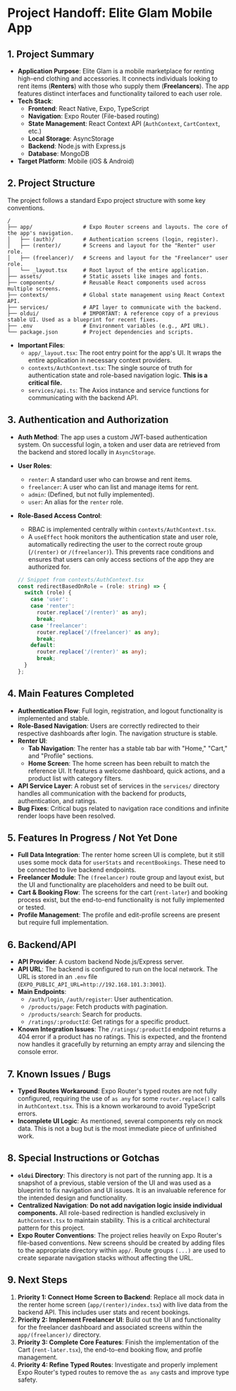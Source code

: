 # Project Handoff: Elite Glam Mobile App

## 1. Project Summary

*   **Application Purpose**: Elite Glam is a mobile marketplace for renting high-end clothing and accessories. It connects individuals looking to rent items (**Renters**) with those who supply them (**Freelancers**). The app features distinct interfaces and functionality tailored to each user role.
*   **Tech Stack**:
    *   **Frontend**: React Native, Expo, TypeScript
    *   **Navigation**: Expo Router (File-based routing)
    *   **State Management**: React Context API (`AuthContext`, `CartContext`, etc.)
    *   **Local Storage**: AsyncStorage
    *   **Backend**: Node.js with Express.js
    *   **Database**: MongoDB
*   **Target Platform**: Mobile (iOS & Android)

## 2. Project Structure

The project follows a standard Expo project structure with some key conventions.

```
/
├── app/                # Expo Router screens and layouts. The core of the app's navigation.
│   ├── (auth)/         # Authentication screens (login, register).
│   ├── (renter)/       # Screens and layout for the "Renter" user role.
│   ├── (freelancer)/   # Screens and layout for the "Freelancer" user role.
│   └── _layout.tsx     # Root layout of the entire application.
├── assets/             # Static assets like images and fonts.
├── components/         # Reusable React components used across multiple screens.
├── contexts/           # Global state management using React Context API.
├── services/           # API layer to communicate with the backend.
├── oldui/              # IMPORTANT: A reference copy of a previous stable UI. Used as a blueprint for recent fixes.
├── .env                # Environment variables (e.g., API URL).
└── package.json        # Project dependencies and scripts.
```

*   **Important Files**:
    *   `app/_layout.tsx`: The root entry point for the app's UI. It wraps the entire application in necessary context providers.
    *   `contexts/AuthContext.tsx`: The single source of truth for authentication state and role-based navigation logic. **This is a critical file.**
    *   `services/api.ts`: The Axios instance and service functions for communicating with the backend API.

## 3. Authentication and Authorization

*   **Auth Method**: The app uses a custom JWT-based authentication system. On successful login, a token and user data are retrieved from the backend and stored locally in `AsyncStorage`.
*   **User Roles**:
    *   `renter`: A standard user who can browse and rent items.
    *   `freelancer`: A user who can list and manage items for rent.
    *   `admin`: (Defined, but not fully implemented).
    *   `user`: An alias for the `renter` role.
*   **Role-Based Access Control**:
    *   RBAC is implemented centrally within `contexts/AuthContext.tsx`.
    *   A `useEffect` hook monitors the authentication state and user role, automatically redirecting the user to the correct route group (`/(renter)` or `/(freelancer)`). This prevents race conditions and ensures that users can only access sections of the app they are authorized for.

    ```typescript
    // Snippet from contexts/AuthContext.tsx
    const redirectBasedOnRole = (role: string) => {
      switch (role) {
        case 'user':
        case 'renter':
          router.replace('/(renter)' as any);
          break;
        case 'freelancer':
          router.replace('/(freelancer)' as any);
          break;
        default:
          router.replace('/(renter)' as any);
          break;
      }
    };
    ```

## 4. Main Features Completed

*   **Authentication Flow**: Full login, registration, and logout functionality is implemented and stable.
*   **Role-Based Navigation**: Users are correctly redirected to their respective dashboards after login. The navigation structure is stable.
*   **Renter UI**:
    *   **Tab Navigation**: The renter has a stable tab bar with "Home," "Cart," and "Profile" sections.
    *   **Home Screen**: The home screen has been rebuilt to match the reference UI. It features a welcome dashboard, quick actions, and a product list with category filters.
*   **API Service Layer**: A robust set of services in the `services/` directory handles all communication with the backend for products, authentication, and ratings.
*   **Bug Fixes**: Critical bugs related to navigation race conditions and infinite render loops have been resolved.

## 5. Features In Progress / Not Yet Done

*   **Full Data Integration**: The renter home screen UI is complete, but it still uses some mock data for `userStats` and `recentBookings`. These need to be connected to live backend endpoints.
*   **Freelancer Module**: The `(freelancer)` route group and layout exist, but the UI and functionality are placeholders and need to be built out.
*   **Cart & Booking Flow**: The screens for the cart (`rent-later`) and booking process exist, but the end-to-end functionality is not fully implemented or tested.
*   **Profile Management**: The profile and edit-profile screens are present but require full implementation.

## 6. Backend/API

*   **API Provider**: A custom backend Node.js/Express server.
*   **API URL**: The backend is configured to run on the local network. The URL is stored in an `.env` file (`EXPO_PUBLIC_API_URL=http://192.168.101.3:3001`).
*   **Main Endpoints**:
    *   `/auth/login`, `/auth/register`: User authentication.
    *   `/products/page`: Fetch products with pagination.
    *   `/products/search`: Search for products.
    *   `/ratings/:productId`: Get ratings for a specific product.
*   **Known Integration Issues**: The `/ratings/:productId` endpoint returns a 404 error if a product has no ratings. This is expected, and the frontend now handles it gracefully by returning an empty array and silencing the console error.

## 7. Known Issues / Bugs

*   **Typed Routes Workaround**: Expo Router's typed routes are not fully configured, requiring the use of `as any` for some `router.replace()` calls in `AuthContext.tsx`. This is a known workaround to avoid TypeScript errors.
*   **Incomplete UI Logic**: As mentioned, several components rely on mock data. This is not a bug but is the most immediate piece of unfinished work.

## 8. Special Instructions or Gotchas

*   **`oldui` Directory**: This directory is not part of the running app. It is a snapshot of a previous, stable version of the UI and was used as a blueprint to fix navigation and UI issues. It is an invaluable reference for the intended design and functionality.
*   **Centralized Navigation**: **Do not add navigation logic inside individual components.** All role-based redirection is handled exclusively in `AuthContext.tsx` to maintain stability. This is a critical architectural pattern for this project.
*   **Expo Router Conventions**: The project relies heavily on Expo Router's file-based conventions. New screens should be created by adding files to the appropriate directory within `app/`. Route groups `(...)` are used to create separate navigation stacks without affecting the URL.

## 9. Next Steps

1.  **Priority 1: Connect Home Screen to Backend**: Replace all mock data in the renter home screen (`app/(renter)/index.tsx`) with live data from the backend API. This includes user stats and recent bookings.
2.  **Priority 2: Implement Freelancer UI**: Build out the UI and functionality for the freelancer dashboard and associated screens within the `app/(freelancer)/` directory.
3.  **Priority 3: Complete Core Features**: Finish the implementation of the Cart (`rent-later.tsx`), the end-to-end booking flow, and profile management.
4.  **Priority 4: Refine Typed Routes**: Investigate and properly implement Expo Router's typed routes to remove the `as any` casts and improve type safety.
